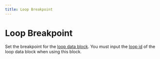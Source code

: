 ```yaml
---
title: Loop Breakpoint
---
```


# Loop Breakpoint

Set the breakpoint for the [loop data block](/blocks/loop-data.html#breakpoint). You must input the [loop id](/blocks/loop-data.md#loop-id) of the loop data block when using this block.